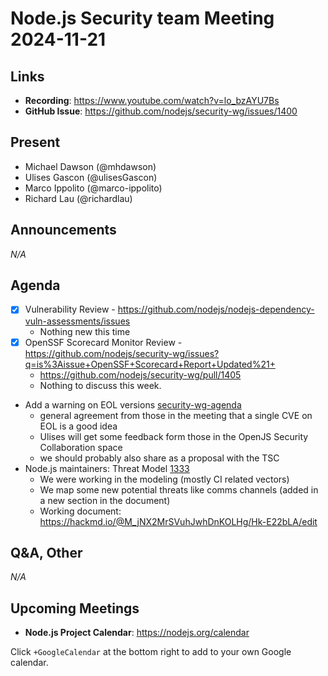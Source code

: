 # Node.js  Security team Meeting 2024-11-21

## Links

* **Recording**:  https://www.youtube.com/watch?v=lo_bzAYU7Bs
* **GitHub Issue**: https://github.com/nodejs/security-wg/issues/1400

## Present

* Michael Dawson (@mhdawson)
* Ulises Gascon (@ulisesGascon)
* Marco Ippolito (@marco-ippolito)
* Richard Lau (@richardlau)


## Announcements

_N/A_

## Agenda

- [x] Vulnerability Review - https://github.com/nodejs/nodejs-dependency-vuln-assessments/issues
  * Nothing new this time
- [x] OpenSSF Scorecard Monitor Review - https://github.com/nodejs/security-wg/issues?q=is%3Aissue+OpenSSF+Scorecard+Report+Updated%21+
  * https://github.com/nodejs/security-wg/pull/1405 
  * Nothing to discuss this week.
- Add a warning on EOL versions [security-wg-agenda](https://github.com/nodejs/security-wg/issues/1401)
  * general agreement from those in the meeting that a single CVE on EOL is a good idea
  * Ulises will get some feedback form those in the OpenJS Security Collaboration space
  * we should probably also share as a proposal with the TSC
- Node.js maintainers: Threat Model [1333](https://github.com/nodejs/security-wg/issues/1333)
  * We were working in the modeling (mostly CI related vectors)
  * We map some new potential threats like comms channels (added in a new section in the document)
  * Working document: https://hackmd.io/@M_jNX2MrSVuhJwhDnKOLHg/Hk-E22bLA/edit 

## Q&A, Other

_N/A_

## Upcoming Meetings

* **Node.js Project Calendar**: <https://nodejs.org/calendar>

Click `+GoogleCalendar` at the bottom right to add to your own Google calendar.

